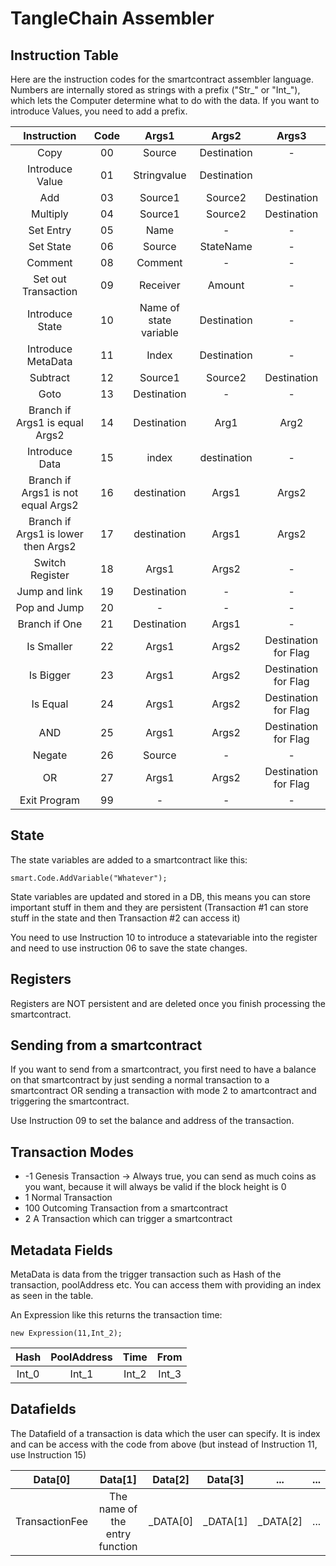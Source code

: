 # TangleChain Assembler

## Instruction Table

Here are the instruction codes for the smartcontract assembler language. 
Numbers are internally stored as strings with a prefix ("Str_" or "Int_"), 
which lets the Computer determine what to do with the data. If you want to introduce Values, you need to add a prefix.


| Instruction  | Code | Args1  | Args2 | Args3 |
| :-------: | :-------: | :-------: | :-------: | :-------: |
| Copy  | 00  | Source | Destination | - |
| Introduce Value | 01  | Stringvalue | Destination |  |
| Add | 03 | Source1 | Source2 | Destination |
| Multiply | 04 | Source1 | Source2 | Destination |
| Set Entry | 05 | Name | - | - |
| Set State | 06 | Source | StateName | - |
| Comment | 08 | Comment | - | - |
| Set out Transaction | 09 | Receiver | Amount | - |
| Introduce State  | 10 | Name of state variable | Destination | - |
| Introduce MetaData  | 11 | Index | Destination | - |
| Subtract | 12 | Source1 | Source2 | Destination |
| Goto | 13 | Destination | - | - |
| Branch if Args1 is equal  Args2 | 14 | Destination | Arg1 | Arg2 |
| Introduce Data | 15 | index | destination | - |
| Branch if Args1 is not equal Args2 | 16 | destination | Args1 | Args2 |
| Branch if Args1 is lower then Args2 | 17 | destination | Args1 | Args2 |
| Switch Register | 18 | Args1 | Args2 | - |
| Jump and link | 19 | Destination | - | - |
| Pop and Jump | 20 | - | - | - |
| Branch if One | 21 | Destination | Args1 | - |
| Is Smaller | 22 | Args1 | Args2 | Destination for Flag |
| Is Bigger | 23 | Args1 | Args2 | Destination for Flag |
| Is Equal | 24 | Args1 | Args2 | Destination for Flag |
| AND | 25 | Args1 | Args2 | Destination for Flag |
| Negate | 26 | Source | - | - |
| OR | 27 | Args1 | Args2 | Destination for Flag |
| Exit Program | 99 | - | - | - |

## State

The state variables are added to a smartcontract like this:

    smart.Code.AddVariable("Whatever");

State variables are updated and stored in a DB, this means you can store important stuff in them and they are persistent (Transaction #1 can store stuff in the state and then Transaction #2 can access it)

You need to use Instruction 10 to introduce a statevariable into the register and need to use instruction 06 to save the state changes.

## Registers

Registers are NOT persistent and are deleted once you finish processing the smartcontract.

## Sending from a smartcontract

If you want to send from a smartcontract, you first need to have a balance on that smartcontract by just 
sending a normal transaction to a smartcontract OR sending a transaction with mode 2 to amartcontract and triggering the smartcontract.

Use Instruction 09 to set the balance and address of the transaction.

## Transaction Modes

* -1 Genesis Transaction -> Always true, you can send as much coins as you want, because it will always be valid if the block height is 0
* 1 Normal Transaction
* 100 Outcoming Transaction from a smartcontract
* 2 A Transaction which can trigger a smartcontract

## Metadata Fields

MetaData is data from the trigger transaction such as Hash of the transaction, poolAddress etc. You can access them with providing an index as seen in the table.

An Expression like this returns the transaction time:


    new Expression(11,Int_2);


| Hash | PoolAddress | Time | From |
| :-------: | :-------: | :-------: | :-------: |
| Int_0 | Int_1 | Int_2 | Int_3 |

## Datafields

The Datafield of a transaction is data which the user can specify. It is index and can be access with the code from above (but instead of Instruction 11, use Instruction 15)

| Data[0] | Data[1] | Data[2] | Data[3] | ... | ... | 
| :-------: | :-------: | :-------: | :-------: | :-------: | :-------: |
| TransactionFee | The name of the entry function | _DATA[0] | _DATA[1] | _DATA[2] | ... |